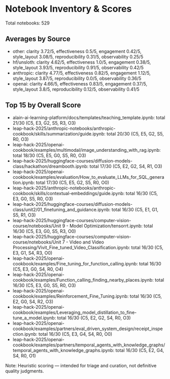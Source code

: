 # Notebook Inventory & Scores

Total notebooks: 529

## Averages by Source
- other: clarity 3.72/5, effectiveness 0.5/5, engagement 0.42/5, style_layout 3.08/5, reproducibility 0.31/5, observability 0.25/5
- hf/unsloth: clarity 4.62/5, effectiveness 1.0/5, engagement 0.38/5, style_layout 3.93/5, reproducibility 0.91/5, observability 0.42/5
- anthropic: clarity 4.77/5, effectiveness 0.82/5, engagement 1.12/5, style_layout 3.87/5, reproducibility 0.0/5, observability 0.36/5
- openai: clarity 4.66/5, effectiveness 0.83/5, engagement 0.37/5, style_layout 3.8/5, reproducibility 0.12/5, observability 0.41/5

## Top 15 by Overall Score
- alain-ai-learning-platform/docs/templates/teaching_template.ipynb: total 21/30 (C5, E3, G2, S5, R3, O3)
- leap-hack-2025/anthropic-notebooks/anthropic-cookbook/skills/summarization/guide.ipynb: total 20/30 (C5, E5, G2, S5, R0, O3)
- leap-hack-2025/openai-cookbook/examples/multimodal/image_understanding_with_rag.ipynb: total 18/30 (C5, E5, G0, S5, R0, O3)
- leap-hack-2025/huggingface-courses/diffusion-models-class/hackathon/dreambooth.ipynb: total 17/30 (C5, E2, G2, S4, R1, O3)
- leap-hack-2025/openai-cookbook/examples/evaluation/How_to_evaluate_LLMs_for_SQL_generation.ipynb: total 17/30 (C5, E5, G2, S5, R0, O0)
- leap-hack-2025/anthropic-notebooks/anthropic-cookbook/skills/contextual-embeddings/guide.ipynb: total 16/30 (C5, E3, G0, S5, R0, O3)
- leap-hack-2025/huggingface-courses/diffusion-models-class/unit2/01_finetuning_and_guidance.ipynb: total 16/30 (C5, E1, G1, S5, R1, O3)
- leap-hack-2025/huggingface-courses/computer-vision-course/notebooks/Unit 9 - Model Optimization/tensorrt.ipynb: total 16/30 (C5, E3, G0, S5, R3, O0)
- leap-hack-2025/huggingface-courses/computer-vision-course/notebooks/Unit 7 - Video and Video Processing/Vivit_Fine_tuned_Video_Classification.ipynb: total 16/30 (C5, E3, G1, S4, R3, O0)
- leap-hack-2025/openai-cookbook/examples/Fine_tuning_for_function_calling.ipynb: total 16/30 (C5, E3, G0, S4, R0, O4)
- leap-hack-2025/openai-cookbook/examples/Function_calling_finding_nearby_places.ipynb: total 16/30 (C5, E3, G0, S5, R0, O3)
- leap-hack-2025/openai-cookbook/examples/Reinforcement_Fine_Tuning.ipynb: total 16/30 (C5, E2, G0, S4, R2, O3)
- leap-hack-2025/openai-cookbook/examples/Leveraging_model_distillation_to_fine-tune_a_model.ipynb: total 16/30 (C5, E2, G2, S4, R0, O3)
- leap-hack-2025/openai-cookbook/examples/partners/eval_driven_system_design/receipt_inspection.ipynb: total 16/30 (C5, E3, G4, S4, R0, O0)
- leap-hack-2025/openai-cookbook/examples/partners/temporal_agents_with_knowledge_graphs/temporal_agents_with_knowledge_graphs.ipynb: total 16/30 (C5, E2, G4, S4, R0, O1)

Note: Heuristic scoring — intended for triage and curation, not definitive quality judgments.